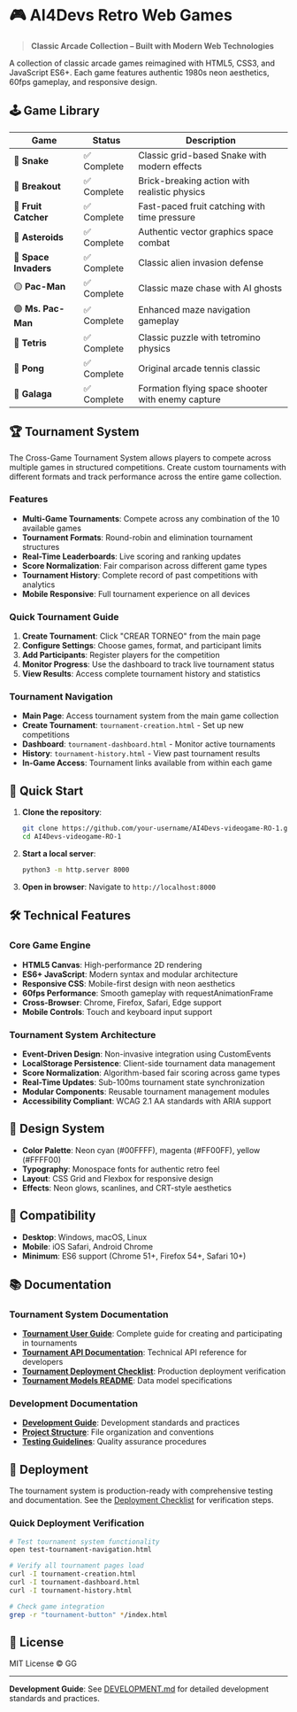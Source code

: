 # 🎮 AI4Devs Retro Web Games

> **Classic Arcade Collection – Built with Modern Web Technologies**

A collection of classic arcade games reimagined with HTML5, CSS3, and JavaScript ES6+. Each game features authentic 1980s neon aesthetics, 60fps gameplay, and responsive design.

## 🕹️ Game Library

| Game                 | Status     | Description                                       |
| -------------------- | ---------- | ------------------------------------------------- |
| 🐍 **Snake**          | ✅ Complete | Classic grid-based Snake with modern effects      |
| 🧱 **Breakout**       | ✅ Complete | Brick-breaking action with realistic physics      |
| 🍎 **Fruit Catcher**  | ✅ Complete | Fast-paced fruit catching with time pressure      |
| 🚀 **Asteroids**      | ✅ Complete | Authentic vector graphics space combat            |
| 👾 **Space Invaders** | ✅ Complete | Classic alien invasion defense                    |
| 🟡 **Pac-Man**        | ✅ Complete | Classic maze chase with AI ghosts                 |
| 🟣 **Ms. Pac-Man**    | ✅ Complete | Enhanced maze navigation gameplay                 |
| 🧩 **Tetris**         | ✅ Complete | Classic puzzle with tetromino physics             |
| 🏓 **Pong**           | ✅ Complete | Original arcade tennis classic                    |
| 🚀 **Galaga**         | ✅ Complete | Formation flying space shooter with enemy capture |

## 🏆 Tournament System

The Cross-Game Tournament System allows players to compete across multiple games in structured competitions. Create custom tournaments with different formats and track performance across the entire game collection.

### Features

- **Multi-Game Tournaments**: Compete across any combination of the 10 available games
- **Tournament Formats**: Round-robin and elimination tournament structures
- **Real-Time Leaderboards**: Live scoring and ranking updates
- **Score Normalization**: Fair comparison across different game types
- **Tournament History**: Complete record of past competitions with analytics
- **Mobile Responsive**: Full tournament experience on all devices

### Quick Tournament Guide

1. **Create Tournament**: Click "CREAR TORNEO" from the main page
2. **Configure Settings**: Choose games, format, and participant limits
3. **Add Participants**: Register players for the competition
4. **Monitor Progress**: Use the dashboard to track live tournament status
5. **View Results**: Access complete tournament history and statistics

### Tournament Navigation

- **Main Page**: Access tournament system from the main game collection
- **Create Tournament**: `tournament-creation.html` - Set up new competitions
- **Dashboard**: `tournament-dashboard.html` - Monitor active tournaments
- **History**: `tournament-history.html` - View past tournament results
- **In-Game Access**: Tournament links available from within each game

## 🚀 Quick Start

1. **Clone the repository**:
   ```bash
   git clone https://github.com/your-username/AI4Devs-videogame-RO-1.git
   cd AI4Devs-videogame-RO-1
   ```

2. **Start a local server**:
   ```bash
   python3 -m http.server 8000
   ```

3. **Open in browser**: Navigate to `http://localhost:8000`

## 🛠️ Technical Features

### Core Game Engine
- **HTML5 Canvas**: High-performance 2D rendering
- **ES6+ JavaScript**: Modern syntax and modular architecture
- **Responsive CSS**: Mobile-first design with neon aesthetics
- **60fps Performance**: Smooth gameplay with requestAnimationFrame
- **Cross-Browser**: Chrome, Firefox, Safari, Edge support
- **Mobile Controls**: Touch and keyboard input support

### Tournament System Architecture
- **Event-Driven Design**: Non-invasive integration using CustomEvents
- **LocalStorage Persistence**: Client-side tournament data management
- **Score Normalization**: Algorithm-based fair scoring across game types
- **Real-Time Updates**: Sub-100ms tournament state synchronization
- **Modular Components**: Reusable tournament management modules
- **Accessibility Compliant**: WCAG 2.1 AA standards with ARIA support

## 🎨 Design System

- **Color Palette**: Neon cyan (#00FFFF), magenta (#FF00FF), yellow (#FFFF00)
- **Typography**: Monospace fonts for authentic retro feel
- **Layout**: CSS Grid and Flexbox for responsive design
- **Effects**: Neon glows, scanlines, and CRT-style aesthetics

## 📱 Compatibility

- **Desktop**: Windows, macOS, Linux
- **Mobile**: iOS Safari, Android Chrome
- **Minimum**: ES6 support (Chrome 51+, Firefox 54+, Safari 10+)

## 📚 Documentation

### Tournament System Documentation

- **[Tournament User Guide](TOURNAMENT_USER_GUIDE.md)**: Complete guide for creating and participating in tournaments
- **[Tournament API Documentation](TOURNAMENT_API.md)**: Technical API reference for developers
- **[Tournament Deployment Checklist](TOURNAMENT_DEPLOYMENT_CHECKLIST.md)**: Production deployment verification
- **[Tournament Models README](TOURNAMENT_MODELS_README.md)**: Data model specifications

### Development Documentation

- **[Development Guide](DEVELOPMENT.md)**: Development standards and practices
- **[Project Structure](DEVELOPMENT.md#project-structure)**: File organization and conventions
- **[Testing Guidelines](DEVELOPMENT.md#testing)**: Quality assurance procedures

## 🚀 Deployment

The tournament system is production-ready with comprehensive testing and documentation. See the [Deployment Checklist](TOURNAMENT_DEPLOYMENT_CHECKLIST.md) for verification steps.

### Quick Deployment Verification

```bash
# Test tournament system functionality
open test-tournament-navigation.html

# Verify all tournament pages load
curl -I tournament-creation.html
curl -I tournament-dashboard.html
curl -I tournament-history.html

# Check game integration
grep -r "tournament-button" */index.html
```

## 📄 License

MIT License © GG

---

**Development Guide**: See [DEVELOPMENT.md](DEVELOPMENT.md) for detailed development standards and practices.
